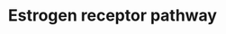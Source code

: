 ---
annotations:
- id: PW:0000507
  parent: regulatory pathway
  type: Pathway Ontology
  value: estrogen signaling pathway
authors:
- Riannefijten
- MaintBot
- Khanspers
- Fehrhart
- Egonw
- Susan
- AlexanderPico
- Eweitz
citedin:
- link: PMC8267496
  title: Transcriptomic Profiling of Collagenous Colitis Identifies Hallmarks of Nondestructive
    Inflammatory Bowel Disease (2021)
- link: PMC9519890
  title: 'Tissue-specific pathway activities: A retrospective analysis in COVID-19
    patients (2022)'
description: The estrogen receptor is a nuclear receptor that is activated upon ligand
  binding and subsequently translocates to the nuclear. There, it activates transcription
  of target genes involved in  essential cellular processes. The ER receptor has been
  implicated in a multitude of diseases, most notably cancer (breast/ovarian).  Proteins
  on this pathway have targeted assays available via the [https://assays.cancer.gov/available_assays?wp_id=WP2881
  CPTAC Assay Portal]
last-edited: 2021-05-22
ndex: 51f074b3-8b66-11eb-9e72-0ac135e8bacf
organisms:
- Homo sapiens
redirect_from:
- /index.php/Pathway:WP2881
- /instance/WP2881
- /instance/WP2881_r117716
revision: r117716
schema-jsonld:
- '@context': https://schema.org/
  '@id': https://wikipathways.github.io/pathways/WP2881.html
  '@type': Dataset
  creator:
    '@type': Organization
    name: WikiPathways
  description: The estrogen receptor is a nuclear receptor that is activated upon
    ligand binding and subsequently translocates to the nuclear. There, it activates
    transcription of target genes involved in  essential cellular processes. The ER
    receptor has been implicated in a multitude of diseases, most notably cancer (breast/ovarian).  Proteins
    on this pathway have targeted assays available via the [https://assays.cancer.gov/available_assays?wp_id=WP2881
    CPTAC Assay Portal]
  keywords:
  - ACOX1
  - CYP1A1
  - CYP1A2
  - CYP1B1
  - ESR1
  - Estrogen
  - GPAM
  - JUN
  - Ligand
  - NR0B2
  - PCK1
  - PDK4
  - PPARA
  - SP1
  - STAT3
  license: CC0
  name: Estrogen receptor pathway
seo: CreativeWork
title: Estrogen receptor pathway
wpid: WP2881
---